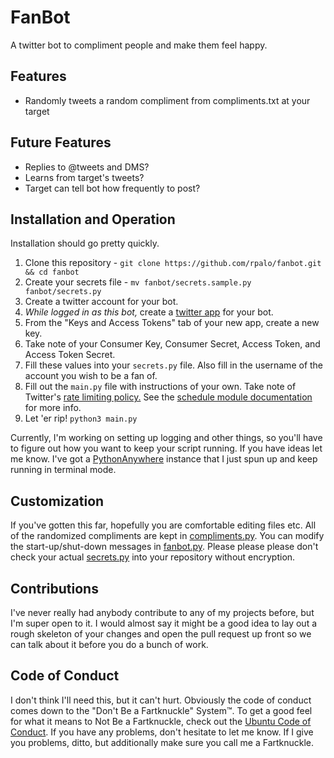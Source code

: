 # FanBot

A twitter bot to compliment people and make them feel happy.

## Features

 - Randomly tweets a random compliment from compliments.txt at your target

## Future Features

 - Replies to @tweets and DMS?
 - Learns from target's tweets?
 - Target can tell bot how frequently to post?

## Installation and Operation

Installation should go pretty quickly.

 1. Clone this repository - `git clone https://github.com/rpalo/fanbot.git && cd fanbot`
 2. Create your secrets file - `mv fanbot/secrets.sample.py fanbot/secrets.py`
 3. Create a twitter account for your bot.
 4. *While logged in as this bot,* create a [twitter app](https://apps.twitter.com) for your bot.
 5. From the "Keys and Access Tokens" tab of your new app, create a new key.
 6. Take note of your Consumer Key, Consumer Secret, Access Token, and Access Token Secret.
 7. Fill these values into your `secrets.py` file.  Also fill in the username of the account you wish to be a fan of.
 8. Fill out the `main.py` file with instructions of your own.  Take note of Twitter's [rate limiting policy.](https://dev.twitter.com/rest/public/rate-limiting)  See the [schedule module documentation](https://pypi.python.org/pypi/schedule) for more info.
 9. Let 'er rip!  `python3 main.py`

Currently, I'm working on setting up logging and other things, so you'll have to figure out how you want to keep your script running.  If you have ideas let me know.  I've got a [PythonAnywhere](https://pythonanywhere.com) instance that I just spun up and keep running in terminal mode.

## Customization

If you've gotten this far, hopefully you are comfortable editing files etc.  All of the randomized compliments are kept in [compliments.py](https://github.com/rpalo/fanbot/blob/master/fanbot/compliments.py).  You can modify the start-up/shut-down messages in [fanbot.py](https://github.com/rpalo/fanbot/blob/master/fanbot/fanbot.py).  Please please please don't check your actual [secrets.py](https://github.com/rpalo/fanbot/blob/master/fanbot/secrets.sample.py) into your repository without encryption.

## Contributions

I've never really had anybody contribute to any of my projects before, but I'm super open to it.  I would almost say it might be a good idea to lay out a rough skeleton of your changes and open the pull request up front so we can talk about it before you do a bunch of work.  

## Code of Conduct

I don't think I'll need this, but it can't hurt.  Obviously the code of conduct comes down to the "Don't Be a Fartknuckle" System™.  To get a good feel for what it means to Not Be a Fartknuckle, check out the [Ubuntu Code of Conduct](https://www.ubuntu.com/about/about-ubuntu/conduct).  If you have any problems, don't hesitate to let me know.  If I give you problems, ditto, but additionally make sure you call me a Fartknuckle.

